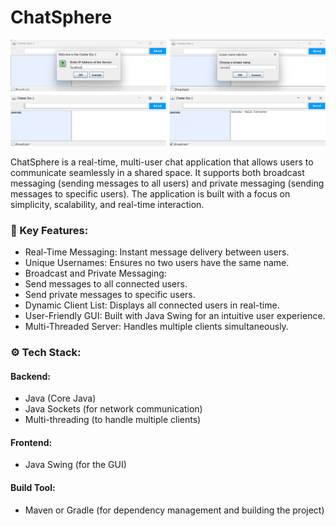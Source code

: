 # ChatSphere

![ChatSphere thumbnail](cover/chatapp.png)

ChatSphere is a real-time, multi-user chat application that allows users to communicate seamlessly in a shared space. It supports both broadcast messaging (sending messages to all users) and private messaging (sending messages to specific users). The application is built with a focus on simplicity, scalability, and real-time interaction.

### 🤖 Key Features:

- Real-Time Messaging: Instant message delivery between users.
- Unique Usernames: Ensures no two users have the same name.
- Broadcast and Private Messaging:
- Send messages to all connected users.
- Send private messages to specific users.
- Dynamic Client List: Displays all connected users in real-time.
- User-Friendly GUI: Built with Java Swing for an intuitive user experience.
- Multi-Threaded Server: Handles multiple clients simultaneously.

### ⚙️ Tech Stack:
  
#### Backend:
- Java (Core Java)
- Java Sockets (for network communication)
- Multi-threading (to handle multiple clients)

#### Frontend:
- Java Swing (for the GUI)

#### Build Tool:
- Maven or Gradle (for dependency management and building the project)

